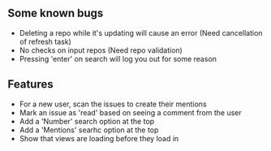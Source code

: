 ## Some known bugs

- Deleting a repo while it's updating will cause an error (Need cancellation of refresh task)
- No checks on input repos (Need repo validation)
- Pressing 'enter' on search will log you out for some reason

## Features

- For a new user, scan the issues to create their mentions
- Mark an issue as 'read' based on seeing a comment from the user 
- Add a 'Number' search option at the top
- Add a 'Mentions' searhc option at the top
- Show that views are loading before they load in